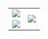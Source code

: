 <table>
<tbody>
 <tr>
  <td>
   <img src="https://github-readme-stats.vercel.app/api?username=davidkihara&show_icons=true&theme=github_dark"/>
  </td>
  
  <td rowspan="2">
   <img src="https://github-readme-stats.vercel.app/api/top-langs/?username=davidkihara&layout=compact&theme=github_dark"/>
  </td>

 </tr>
 <tr>
  
  <td>
   <img src="https://github-readme-streak-stats.herokuapp.com?user=davidkihara&theme=github-dark&date_format=M%20j%5B%2C%20Y%5D"/>
  </td>
 </tr>
</tbody>
</table>
